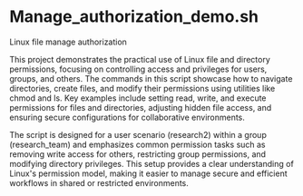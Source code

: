 # Manage_authorization_demo.sh
Linux file manage authorization


This project demonstrates the practical use of Linux file and directory permissions, focusing on controlling access and privileges for users, groups, and others. The commands in this script showcase how to navigate directories, create files, and modify their permissions using utilities like chmod and ls. Key examples include setting read, write, and execute permissions for files and directories, adjusting hidden file access, and ensuring secure configurations for collaborative environments.

The script is designed for a user scenario (research2) within a group (research_team) and emphasizes common permission tasks such as removing write access for others, restricting group permissions, and modifying directory privileges. This setup provides a clear understanding of Linux's permission model, making it easier to manage secure and efficient workflows in shared or restricted environments.
